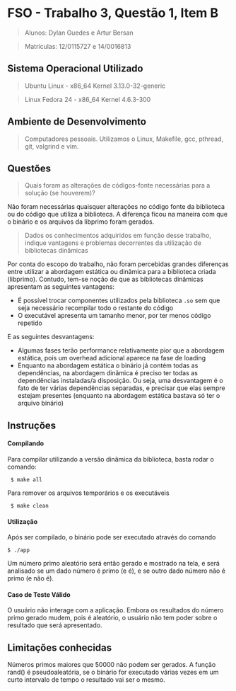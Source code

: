 # FSO - Trabalho 3, Questão 1, Item B
>  Alunos: Dylan Guedes e Artur Bersan

>  Matrículas: 12/0115727 e 14/0016813

## Sistema Operacional Utilizado
> Ubuntu Linux - x86_64 Kernel 3.13.0-32-generic

> Linux Fedora 24 - x86_64 Kernel 4.6.3-300

## Ambiente de Desenvolvimento
> Computadores pessoais. Utilizamos o Linux, Makefile, gcc, pthread, git, valgrind e vim.

## Questões
>  Quais foram as alterações de códigos-fonte necessárias para a solução (se houverem)?

Não foram necessárias quaisquer alterações no código fonte da biblioteca ou do código que utiliza a biblioteca. A diferença ficou na maneira com que o binário e os arquivos da libprimo foram gerados.

> Dados os conhecimentos adquiridos em função desse trabalho, indique vantagens
e problemas decorrentes da utilização de bibliotecas dinâmicas

Por conta do escopo do trabalho, não foram percebidas grandes diferenças entre utilizar a abordagem estática ou dinâmica para a biblioteca criada (libprimo). Contudo, tem-se noção de que as bibliotecas dinâmicas apresentam as seguintes vantagens:
- É possível trocar componentes utilizados pela biblioteca `.so` sem que seja necessário recompilar todo o restante do código
- O executável apresenta um tamanho menor, por ter menos código repetido

E as seguintes desvantagens:
- Algumas fases terão performance relativamente pior que a abordagem estática, pois um overhead adicional aparece na fase de loading
- Enquanto na abordagem estática o binário já contém todas as dependências, na abordagem dinâmica é preciso ter todas as dependências instaladas/a disposição. Ou seja, uma desvantagem é o fato de ter várias dependências separadas, e precisar que elas sempre estejam presentes (enquanto na abordagem estática bastava só ter o arquivo binário)

## Instruções
#### Compilando
Para compilar utilizando a versão dinâmica da biblioteca, basta rodar o comando:
```
 $ make all
```
Para remover os arquivos temporários e os executáveis
```
 $ make clean
```
#### Utilização
Após ser compilado, o binário pode ser executado através do comando
```
$ ./app
```
Um número primo aleatório será então gerado e mostrado na tela, e será analisado se um dado número é primo (e é), e se outro dado número não é primo (e não é).

#### Caso de Teste Válido
O usuário não interage com a aplicação. Embora os resultados do número primo gerado mudem, pois é aleatório, o usuário não tem poder sobre o resultado que será apresentado.

## Limitações conhecidas
Números primos maiores que 50000 não podem ser gerados. A função rand() é pseudoaleatória, se o binário for executado várias vezes em um curto intervalo de tempo o resultado vai ser o mesmo.
